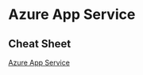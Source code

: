 # Azure App Service

## Cheat Sheet

[Azure App Service](https://tutorialsdojo.com/azure-app-service/)
